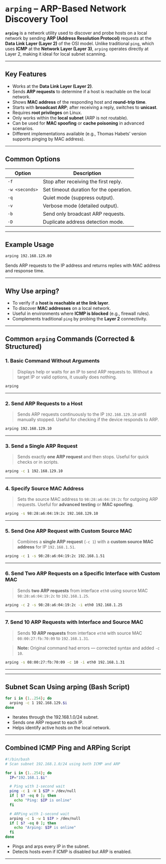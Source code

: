 
# `arping` – ARP-Based Network Discovery Tool

**`arping`** is a network utility used to discover and probe hosts on a local network by sending **ARP (Address Resolution Protocol)** requests at the **Data Link Layer (Layer 2)** of the OSI model. Unlike traditional `ping`, which uses **ICMP** at the **Network Layer (Layer 3)**, `arping` operates directly at Layer 2, making it ideal for local subnet scanning.

---

## Key Features

* Works at the **Data Link Layer (Layer 2)**.
* Sends **ARP requests** to determine if a host is reachable on the local network.
* Shows **MAC address** of the responding host and **round-trip time**.
* Starts with **broadcast ARP**; after receiving a reply, switches to **unicast**.
* Requires **root privileges** on Linux.
* Only works within the **local subnet** (ARP is not routable).
* Can be used for **MAC spoofing** or **cache poisoning** in advanced scenarios.
* Different implementations available (e.g., Thomas Habets’ version supports pinging by MAC address).

---

## Common Options

| Option         | Description                             |
| -------------- | --------------------------------------- |
| `-f`           | Stop after receiving the first reply.   |
| `-w <seconds>` | Set timeout duration for the operation. |
| `-q`           | Quiet mode (suppress output).           |
| `-v`           | Verbose mode (detailed output).         |
| `-b`           | Send only broadcast ARP requests.       |
| `-D`           | Duplicate address detection mode.       |

---

## Example Usage

```bash
arping 192.168.129.80
```

Sends ARP requests to the IP address and returns replies with MAC address and response time.

---

## Why Use arping?

* To verify if a **host is reachable at the link layer**.
* To discover **MAC addresses** on a local network.
* Useful in environments where **ICMP is blocked** (e.g., firewall rules).
* Complements traditional `ping` by probing the **Layer 2** connectivity.

---

## Common `arping` Commands (Corrected & Structured)

### 1. Basic Command Without Arguments

> Displays help or waits for an IP to send ARP requests to. Without a target IP or valid options, it usually does nothing.

```bash
arping
```

---

### 2. Send ARP Requests to a Host

> Sends ARP requests continuously to the IP `192.168.129.10` until manually stopped. Useful for checking if the device responds to ARP.

```bash
arping 192.168.129.10
```

---

### 3. Send a Single ARP Request

> Sends exactly **one ARP request** and then stops. Useful for quick checks or in scripts.

```bash
arping -c 1 192.168.129.10
```

---

### 4. Specify Source MAC Address

> Sets the source MAC address to `98:28:a6:04:19:2c` for outgoing ARP requests. Useful for **advanced testing** or **MAC spoofing**.

```bash
arping -s 98:28:a6:04:19:2c 192.168.129.10
```

---

### 5. Send One ARP Request with Custom Source MAC

> Combines a **single ARP request** (`-c 1`) with a **custom source MAC address** for IP `192.168.1.51`.

```bash
arping -c 1 -s 98:28:a6:04:19:2c 192.168.1.51
```

---

### 6. Send Two ARP Requests on a Specific Interface with Custom MAC

> Sends **two ARP requests** from interface `eth0` using source MAC `98:28:a6:04:19:2c` to `192.168.1.25`.

```bash
arping -c 2 -s 98:28:a6:04:19:2c -i eth0 192.168.1.25
```

---

### 7. Send 10 ARP Requests with Interface and Source MAC

> Sends **10 ARP requests** from interface `eth0` with source MAC `08:00:27:fb:70:09` to `192.168.1.31`.

>  **Note:** Original command had errors — corrected syntax and added `-c 10`.

```bash
arping -s 08:00:27:fb:70:09 -c 10 -i eth0 192.168.1.31
```

---



---

## Subnet Scan Using arping (Bash Script)

```bash
for i in {1..254}; do
  arping -c 1 192.168.129.$i
done

```

* Iterates through the 192.168.1.0/24 subnet.
* Sends one ARP request to each IP.
* Helps identify active hosts on the local network.

---

## Combined ICMP Ping and ARPing Script

```bash
#!/bin/bash
# Scan subnet 192.168.1.0/24 using both ICMP and ARP

for i in {1..254}; do
  IP="192.168.1.$i"

  # Ping with 1-second wait
  ping -c 1 -W 1 $IP > /dev/null
  if [ $? -eq 0 ]; then
    echo "Ping: $IP is online"
  fi

  # ARPing with 1-second wait
  arping -c 1 -w 1 $IP > /dev/null
  if [ $? -eq 0 ]; then
    echo "Arping: $IP is online"
  fi
done
```

* Pings and arps every IP in the subnet.
* Detects hosts even if ICMP is disabled but ARP is enabled.

---


